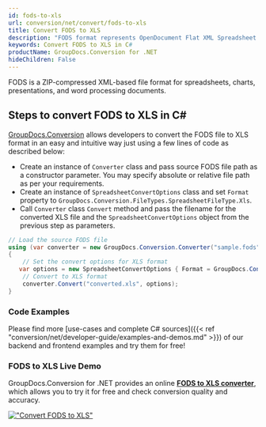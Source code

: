 ```yaml
---
id: fods-to-xls
url: conversion/net/convert/fods-to-xls
title: Convert FODS to XLS
description: "FODS format represents OpenDocument Flat XML Spreadsheet with .fods extension. Learn how to convert FODS to XLS file programmatically in C# language using GroupDocs.Conversion for .NET library."
keywords: Convert FODS to XLS in C#
productName: GroupDocs.Conversion for .NET
hideChildren: False
---
```


FODS is a ZIP-compressed XML-based file format for spreadsheets, charts, presentations, and word processing documents.

## Steps to convert FODS to XLS in C#

[GroupDocs.Conversion](https://products.groupdocs.com/conversion/net) allows developers to convert the FODS file to XLS format in an easy and intuitive way just using a few lines of code as described below:

* Create an instance of `Converter` class and pass source FODS file path as a constructor parameter. You may specify absolute or relative file path as per your requirements. 
* Create an instance of `SpreadsheetConvertOptions` class and set `Format` property to `GroupDocs.Conversion.FileTypes.SpreadsheetFileType.Xls`.
* Call `Converter` class `Convert` method and pass the filename for the converted XLS file and the `SpreadsheetConvertOptions` object from the previous step as parameters.

```csharp
// Load the source FODS file
using (var converter = new GroupDocs.Conversion.Converter("sample.fods"))
{
    // Set the convert options for XLS format
   var options = new SpreadsheetConvertOptions { Format = GroupDocs.Conversion.FileTypes.SpreadsheetFileType.Xls };
    // Convert to XLS format
    converter.Convert("converted.xls", options);
}
```

### Code Examples

Please find more [use-cases and complete C# sources]({{< ref "conversion/net/developer-guide/examples-and-demos.md" >}}) of our backend and frontend examples and try them for free!

### FODS to XLS Live Demo

GroupDocs.Conversion for .NET provides an online [**FODS to XLS converter**](https://products.groupdocs.app/conversion/fods-to-xls), which allows you to try it for free and check conversion quality and accuracy.

[!["Convert FODS to XLS"](conversion/net/images/convert-to-xls/convert-fods-to-xls.png)](https://products.groupdocs.app/conversion/fods-to-xls)